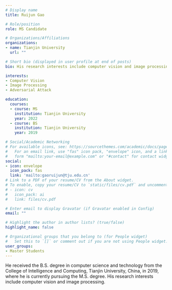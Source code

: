 ```yaml
---
# Display name
title: Ruijun Gao

# Role/position
role: MS Candidate

# Organizations/Affiliations
organizations:
- name: Tianjin University
  url: ""

# Short bio (displayed in user profile at end of posts)
bio: His research interests include computer vision and image processing.

interests:
- Computer Vision
- Image Processing
- Adversarial Attack

education:
  courses:
  - course: MS
    institution: Tianjin University
    year: 2022
  - course: BS
    institution: Tianjin University
    year: 2019

# Social/Academic Networking
# For available icons, see: https://sourcethemes.com/academic/docs/page-builder/#icons
#   For an email link, use "fas" icon pack, "envelope" icon, and a link in the
#   form "mailto:your-email@example.com" or "#contact" for contact widget.
social:
- icon: envelope
  icon_pack: fas
  link: 'mailto:gaoruijun@tju.edu.cn'
# Link to a PDF of your resume/CV from the About widget.
# To enable, copy your resume/CV to `static/files/cv.pdf` and uncomment the lines below.
# - icon: cv
#   icon_pack: ai
#   link: files/cv.pdf

# Enter email to display Gravatar (if Gravatar enabled in Config)
email: ""

# Highlight the author in author lists? (true/false)
highlight_name: false

# Organizational groups that you belong to (for People widget)
#   Set this to `[]` or comment out if you are not using People widget.
user_groups:
- Master Students
---
```


He received the B.S. degree in computer science and technology from the College of Intelligence and Computing, Tianjin University, China, in 2019, where he is currently pursuing the M.S. degree. His research interests include computer vision and image processing.